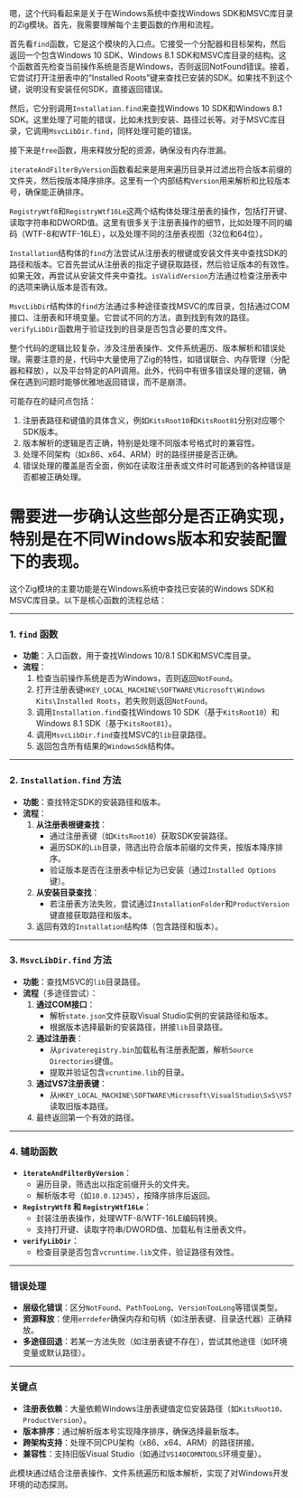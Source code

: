 嗯，这个代码看起来是关于在Windows系统中查找Windows SDK和MSVC库目录的Zig模块。首先，我需要理解每个主要函数的作用和流程。

首先看`find`函数，它是这个模块的入口点。它接受一个分配器和目标架构，然后返回一个包含Windows 10 SDK、Windows 8.1 SDK和MSVC库目录的结构。这个函数首先检查当前操作系统是否是Windows，否则返回NotFound错误。接着，它尝试打开注册表中的“Installed Roots”键来查找已安装的SDK。如果找不到这个键，说明没有安装任何SDK，直接返回错误。

然后，它分别调用`Installation.find`来查找Windows 10 SDK和Windows 8.1 SDK。这里处理了可能的错误，比如未找到安装、路径过长等。对于MSVC库目录，它调用`MsvcLibDir.find`，同样处理可能的错误。

接下来是`free`函数，用来释放分配的资源，确保没有内存泄漏。

`iterateAndFilterByVersion`函数看起来是用来遍历目录并过滤出符合版本前缀的文件夹，然后按版本降序排序。这里有一个内部结构`Version`用来解析和比较版本号，确保能正确排序。

`RegistryWtf8`和`RegistryWtf16Le`这两个结构体处理注册表的操作，包括打开键、读取字符串和DWORD值。这里有很多关于注册表操作的细节，比如处理不同的编码（WTF-8和WTF-16LE），以及处理不同的注册表视图（32位和64位）。

`Installation`结构体的`find`方法尝试从注册表的根键或安装文件夹中查找SDK的路径和版本。它首先尝试从注册表的指定子键获取路径，然后验证版本的有效性。如果无效，再尝试从安装文件夹中查找。`isValidVersion`方法通过检查注册表中的选项来确认版本是否有效。

`MsvcLibDir`结构体的`find`方法通过多种途径查找MSVC的库目录，包括通过COM接口、注册表和环境变量。它尝试不同的方法，直到找到有效的路径。`verifyLibDir`函数用于验证找到的目录是否包含必要的库文件。

整个代码的逻辑比较复杂，涉及注册表操作、文件系统遍历、版本解析和错误处理。需要注意的是，代码中大量使用了Zig的特性，如错误联合、内存管理（分配器和释放），以及平台特定的API调用。此外，代码中有很多错误处理的逻辑，确保在遇到问题时能够优雅地返回错误，而不是崩溃。

可能存在的疑问点包括：
1. 注册表路径和键值的具体含义，例如`KitsRoot10`和`KitsRoot81`分别对应哪个SDK版本。
2. 版本解析的逻辑是否正确，特别是处理不同版本号格式时的兼容性。
3. 处理不同架构（如x86、x64、ARM）时的路径拼接是否正确。
4. 错误处理的覆盖是否全面，例如在读取注册表或文件时可能遇到的各种错误是否都被正确处理。

需要进一步确认这些部分是否正确实现，特别是在不同Windows版本和安装配置下的表现。
================================================
这个Zig模块的主要功能是在Windows系统中查找已安装的Windows SDK和MSVC库目录。以下是核心函数的流程总结：

---

### **1. `find` 函数**
- **功能**：入口函数，用于查找Windows 10/8.1 SDK和MSVC库目录。
- **流程**：
  1. 检查当前操作系统是否为Windows，否则返回`NotFound`。
  2. 打开注册表键`HKEY_LOCAL_MACHINE\SOFTWARE\Microsoft\Windows Kits\Installed Roots`，若失败则返回`NotFound`。
  3. 调用`Installation.find`查找Windows 10 SDK（基于`KitsRoot10`）和Windows 8.1 SDK（基于`KitsRoot81`）。
  4. 调用`MsvcLibDir.find`查找MSVC的`lib`目录路径。
  5. 返回包含所有结果的`WindowsSdk`结构体。

---

### **2. `Installation.find` 方法**
- **功能**：查找特定SDK的安装路径和版本。
- **流程**：
  1. **从注册表根键查找**：
     - 通过注册表键（如`KitsRoot10`）获取SDK安装路径。
     - 遍历SDK的`Lib`目录，筛选出符合版本前缀的文件夹，按版本降序排序。
     - 验证版本是否在注册表中标记为已安装（通过`Installed Options`键）。
  2. **从安装目录查找**：
     - 若注册表方法失败，尝试通过`InstallationFolder`和`ProductVersion`键直接获取路径和版本。
  3. 返回有效的`Installation`结构体（包含路径和版本）。

---

### **3. `MsvcLibDir.find` 方法**
- **功能**：查找MSVC的`lib`目录路径。
- **流程**（多途径尝试）：
  1. **通过COM接口**：
     - 解析`state.json`文件获取Visual Studio实例的安装路径和版本。
     - 根据版本选择最新的安装路径，拼接`lib`目录路径。
  2. **通过注册表**：
     - 从`privateregistry.bin`加载私有注册表配置，解析`Source Directories`键值。
     - 提取并验证包含`vcruntime.lib`的目录。
  3. **通过VS7注册表键**：
     - 从`HKEY_LOCAL_MACHINE\SOFTWARE\Microsoft\VisualStudio\SxS\VS7`读取旧版本路径。
  4. 最终返回第一个有效的路径。

---

### **4. 辅助函数**
- **`iterateAndFilterByVersion`**：
  - 遍历目录，筛选出以指定前缀开头的文件夹。
  - 解析版本号（如`10.0.12345`），按降序排序后返回。
- **`RegistryWtf8` 和 `RegistryWtf16Le`**：
  - 封装注册表操作，处理WTF-8/WTF-16LE编码转换。
  - 支持打开键、读取字符串/DWORD值、加载私有注册表文件。
- **`verifyLibDir`**：
  - 检查目录是否包含`vcruntime.lib`文件，验证路径有效性。

---

### **错误处理**
- **层级化错误**：区分`NotFound`、`PathTooLong`、`VersionTooLong`等错误类型。
- **资源释放**：使用`errdefer`确保内存和句柄（如注册表键、目录迭代器）正确释放。
- **多途径回退**：若某一方法失败（如注册表键不存在），尝试其他途径（如环境变量或默认路径）。

---

### **关键点**
- **注册表依赖**：大量依赖Windows注册表键值定位安装路径（如`KitsRoot10`、`ProductVersion`）。
- **版本排序**：通过解析版本号实现降序排序，确保选择最新版本。
- **跨架构支持**：处理不同CPU架构（x86、x64、ARM）的路径拼接。
- **兼容性**：支持旧版Visual Studio（如通过`VS140COMNTOOLS`环境变量）。

此模块通过结合注册表操作、文件系统遍历和版本解析，实现了对Windows开发环境的动态探测。